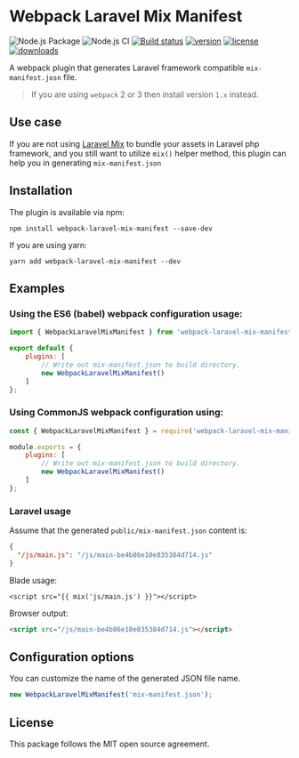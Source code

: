 # Webpack Laravel Mix Manifest

![Node.js Package](https://github.com/medz/webpack-laravel-mix-manifest/workflows/Node.js%20Package/badge.svg)
![Node.js CI](https://github.com/medz/webpack-laravel-mix-manifest/workflows/Node.js%20CI/badge.svg)
[![Build status](https://ci.appveyor.com/api/projects/status/03vskuss6wny910u?svg=true)](https://ci.appveyor.com/project/medz/webpack-laravel-mix-manifest)
[![version](https://badgen.net/npm/v/webpack-laravel-mix-manifest)](https://www.npmjs.com/package/webpack-laravel-mix-manifest)
[![license](https://badgen.net/github/license/medz/webpack-laravel-mix-manifest)](https://github.com/medz/webpack-laravel-mix-manifest)
[![downloads](https://badgen.net/npm/dt/webpack-laravel-mix-manifest)](https://www.npmjs.com/package/webpack-laravel-mix-manifest)

A webpack plugin that generates Laravel framework compatible `mix-manifest.josn` file.

> If you are using `webpack` 2 or 3 then install version `1.x` instead.

## Use case
If you are not using [Laravel Mix](https://github.com/JeffreyWay/laravel-mix) to bundle your assets in Laravel php framework, 
and you still want to utilize `mix()` helper method, this plugin can help you in generating `mix-manifest.json`

## Installation

The plugin is available via npm:

```shell
npm install webpack-laravel-mix-manifest --save-dev
```
If you are using yarn:

```shell
yarn add webpack-laravel-mix-manifest --dev
```

## Examples

### Using the ES6 (babel) webpack configuration usage:

```js
import { WebpackLaravelMixManifest } from 'webpack-laravel-mix-manifest';

export default {
    plugins: [
        // Write out mix-manifest.json to build directory.
        new WebpackLaravelMixManifest()
    ]
};
```

### Using CommonJS webpack configuration using:

```js
const { WebpackLaravelMixManifest } = require('webpack-laravel-mix-manifest');

module.exports = {
    plugins: [
        // Write out mix-manifest.json to build directory.
        new WebpackLaravelMixManifest()
    ]
};
```

### Laravel usage

Assume that the generated `public/mix-manifest.json` content is:

```json
{
  "/js/main.js": "/js/main-be4b86e10e835384d714.js"
}
```

Blade usage:

```blade
<script src="{{ mix('js/main.js') }}"></script>
```

Browser output:

```html
<script src="/js/main-be4b86e10e835384d714.js"></script>
```

## Configuration options

You can customize the name of the generated JSON file name.
```js
new WebpackLaravelMixManifest('mix-manifest.json');
```

## License

This package follows the MIT open source agreement.
